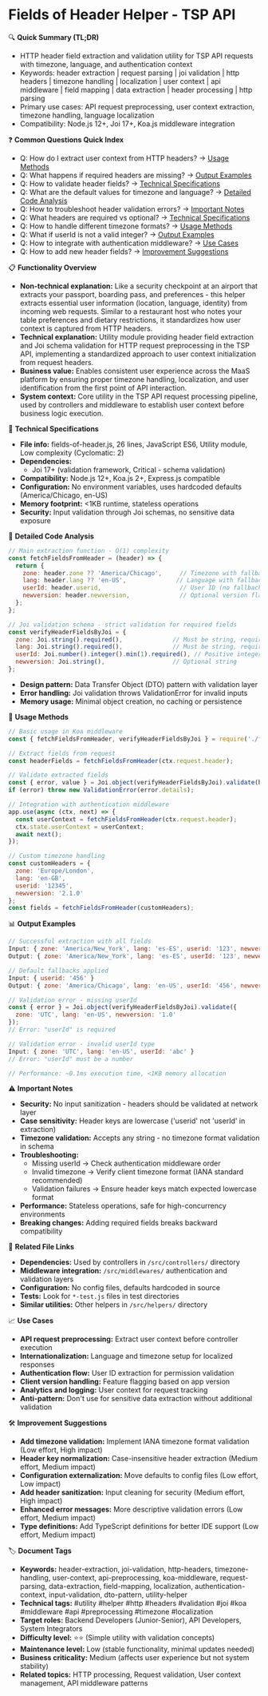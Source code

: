 # Fields of Header Helper - TSP API

🔍 **Quick Summary (TL;DR)**
- HTTP header field extraction and validation utility for TSP API requests with timezone, language, and authentication context
- Keywords: header extraction | request parsing | joi validation | http headers | timezone handling | localization | user context | api middleware | field mapping | data extraction | header processing | http parsing
- Primary use cases: API request preprocessing, user context extraction, timezone handling, language localization
- Compatibility: Node.js 12+, Joi 17+, Koa.js middleware integration

❓ **Common Questions Quick Index**
- Q: How do I extract user context from HTTP headers? → [Usage Methods](#usage-methods)
- Q: What happens if required headers are missing? → [Output Examples](#output-examples)
- Q: How to validate header fields? → [Technical Specifications](#technical-specifications)
- Q: What are the default values for timezone and language? → [Detailed Code Analysis](#detailed-code-analysis)
- Q: How to troubleshoot header validation errors? → [Important Notes](#important-notes)
- Q: What headers are required vs optional? → [Technical Specifications](#technical-specifications)
- Q: How to handle different timezone formats? → [Usage Methods](#usage-methods)
- Q: What if userId is not a valid integer? → [Output Examples](#output-examples)
- Q: How to integrate with authentication middleware? → [Use Cases](#use-cases)
- Q: How to add new header fields? → [Improvement Suggestions](#improvement-suggestions)

📋 **Functionality Overview**
- **Non-technical explanation:** Like a security checkpoint at an airport that extracts your passport, boarding pass, and preferences - this helper extracts essential user information (location, language, identity) from incoming web requests. Similar to a restaurant host who notes your table preferences and dietary restrictions, it standardizes how user context is captured from HTTP headers.
- **Technical explanation:** Utility module providing header field extraction and Joi schema validation for HTTP request preprocessing in the TSP API, implementing a standardized approach to user context initialization from request headers.
- **Business value:** Enables consistent user experience across the MaaS platform by ensuring proper timezone handling, localization, and user identification from the first point of API interaction.
- **System context:** Core utility in the TSP API request processing pipeline, used by controllers and middleware to establish user context before business logic execution.

🔧 **Technical Specifications**
- **File info:** fields-of-header.js, 26 lines, JavaScript ES6, Utility module, Low complexity (Cyclomatic: 2)
- **Dependencies:** 
  - Joi 17+ (validation framework, Critical - schema validation)
- **Compatibility:** Node.js 12+, Koa.js 2+, Express.js compatible
- **Configuration:** No environment variables, uses hardcoded defaults (America/Chicago, en-US)
- **Memory footprint:** <1KB runtime, stateless operations
- **Security:** Input validation through Joi schemas, no sensitive data exposure

📝 **Detailed Code Analysis**
```javascript
// Main extraction function - O(1) complexity
const fetchFieldsFromHeader = (header) => {
  return {
    zone: header.zone ?? 'America/Chicago',     // Timezone with fallback
    lang: header.lang ?? 'en-US',              // Language with fallback  
    userId: header.userid,                      // User ID (no fallback)
    newversion: header.newversion,              // Optional version flag
  };
};

// Joi validation schema - strict validation for required fields
const verifyHeaderFieldsByJoi = {
  zone: Joi.string().required(),              // Must be string, required
  lang: Joi.string().required(),              // Must be string, required
  userId: Joi.number().integer().min(1).required(), // Positive integer, required
  newversion: Joi.string(),                   // Optional string
};
```
- **Design pattern:** Data Transfer Object (DTO) pattern with validation layer
- **Error handling:** Joi validation throws ValidationError for invalid inputs
- **Memory usage:** Minimal object creation, no caching or persistence

🚀 **Usage Methods**
```javascript
// Basic usage in Koa middleware
const { fetchFieldsFromHeader, verifyHeaderFieldsByJoi } = require('./fields-of-header');

// Extract fields from request
const headerFields = fetchFieldsFromHeader(ctx.request.header);

// Validate extracted fields
const { error, value } = Joi.object(verifyHeaderFieldsByJoi).validate(headerFields);
if (error) throw new ValidationError(error.details);

// Integration with authentication middleware
app.use(async (ctx, next) => {
  const userContext = fetchFieldsFromHeader(ctx.request.header);
  ctx.state.userContext = userContext;
  await next();
});

// Custom timezone handling
const customHeaders = {
  zone: 'Europe/London',
  lang: 'en-GB', 
  userid: '12345',
  newversion: '2.1.0'
};
const fields = fetchFieldsFromHeader(customHeaders);
```

📊 **Output Examples**
```javascript
// Successful extraction with all fields
Input: { zone: 'America/New_York', lang: 'es-ES', userid: '123', newversion: '2.0' }
Output: { zone: 'America/New_York', lang: 'es-ES', userId: '123', newversion: '2.0' }

// Default fallbacks applied
Input: { userid: '456' }
Output: { zone: 'America/Chicago', lang: 'en-US', userId: '456', newversion: undefined }

// Validation error - missing userId
const { error } = Joi.object(verifyHeaderFieldsByJoi).validate({
  zone: 'UTC', lang: 'en-US', newversion: '1.0'
});
// Error: "userId" is required

// Validation error - invalid userId type
Input: { zone: 'UTC', lang: 'en-US', userId: 'abc' }
// Error: "userId" must be a number

// Performance: ~0.1ms execution time, <1KB memory allocation
```

⚠️ **Important Notes**
- **Security:** No input sanitization - headers should be validated at network layer
- **Case sensitivity:** Header keys are lowercase ('userid' not 'userId' in extraction)
- **Timezone validation:** Accepts any string - no timezone format validation in schema
- **Troubleshooting:**
  - Missing userId → Check authentication middleware order
  - Invalid timezone → Verify client timezone format (IANA standard recommended)
  - Validation failures → Ensure header keys match expected lowercase format
- **Performance:** Stateless operations, safe for high-concurrency environments
- **Breaking changes:** Adding required fields breaks backward compatibility

🔗 **Related File Links**
- **Dependencies:** Used by controllers in `/src/controllers/` directory
- **Middleware integration:** `/src/middlewares/` authentication and validation layers
- **Configuration:** No config files, defaults hardcoded in source
- **Tests:** Look for `*-test.js` files in test directories
- **Similar utilities:** Other helpers in `/src/helpers/` directory

📈 **Use Cases**
- **API request preprocessing:** Extract user context before controller execution
- **Internationalization:** Language and timezone setup for localized responses
- **Authentication flow:** User ID extraction for permission validation
- **Client version handling:** Feature flagging based on app version
- **Analytics and logging:** User context for request tracking
- **Anti-pattern:** Don't use for sensitive data extraction without additional validation

🛠️ **Improvement Suggestions**
- **Add timezone validation:** Implement IANA timezone format validation (Low effort, High impact)
- **Header key normalization:** Case-insensitive header extraction (Medium effort, Medium impact)
- **Configuration externalization:** Move defaults to config files (Low effort, Low impact)
- **Add header sanitization:** Input cleaning for security (Medium effort, High impact)
- **Enhanced error messages:** More descriptive validation errors (Low effort, Medium impact)
- **Type definitions:** Add TypeScript definitions for better IDE support (Low effort, Medium impact)

🏷️ **Document Tags**
- **Keywords:** header-extraction, joi-validation, http-headers, timezone-handling, user-context, api-preprocessing, koa-middleware, request-parsing, data-extraction, field-mapping, localization, authentication-context, input-validation, dto-pattern, utility-helper
- **Technical tags:** #utility #helper #http #headers #validation #joi #koa #middleware #api #preprocessing #timezone #localization
- **Target roles:** Backend Developers (Junior-Senior), API Developers, System Integrators
- **Difficulty level:** ⭐⭐ (Simple utility with validation concepts)
- **Maintenance level:** Low (stable functionality, minimal updates needed)
- **Business criticality:** Medium (affects user experience but not system stability)
- **Related topics:** HTTP processing, Request validation, User context management, API middleware patterns